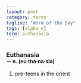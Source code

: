 ```yaml
---
layout: post
category: terms
tagline: "Word of the Day"
tags: [alpha_e]
term: euthanasia
---
```


<h3>Euthanasia<br/> <small>&mdash; n. (eu<span>&middot;</span>tha<span>&middot;</span>na<span>&middot;</span>sia)</small></h3>
<p><ol>
<li>pre-teens in the orient</li>
</ol></p>
